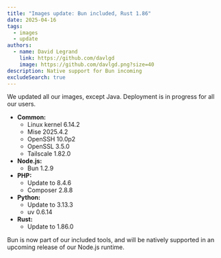 ```yaml
---
title: "Images update: Bun included, Rust 1.86"
date: 2025-04-16
tags:
  - images
  - update
authors:
  - name: David Legrand
    link: https://github.com/davlgd
    image: https://github.com/davlgd.png?size=40
description: Native support for Bun incoming
excludeSearch: true
---
```


We updated all our images, except Java. Deployment is in progress for all our users.

* **Common:**
  * Linux kernel 6.14.2
  * Mise 2025.4.2
  * OpenSSH 10.0p2
  * OpenSSL 3.5.0
  * Tailscale 1.82.0
* **Node.js:**
  * Bun 1.2.9
* **PHP:**
  * Update to 8.4.6
  * Composer 2.8.8
* **Python:**
  * Update to 3.13.3
  * uv 0.6.14
* **Rust:**
  * Update to 1.86.0

Bun is now part of our included tools, and will be natively supported in an upcoming release of our Node.js runtime.
